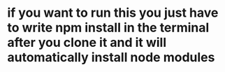 # if you want to run this you just have to write npm install in the terminal after you clone it and it will automatically install node modules
